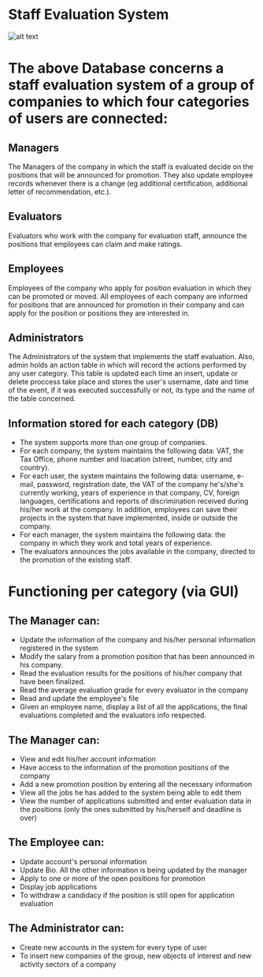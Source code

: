 # Staff Evaluation System

![alt text](https://github.com/gkontogiannhs/StaffEvaluation/blob/main/ERDiagramm.png)

# The above Database concerns a staff evaluation system of a group of companies to which four categories of users are connected:
## Managers
The Managers of the company in which the staff is evaluated decide on the positions that will be announced for promotion. They also update employee records whenever there is a change (eg additional certification, additional letter of recommendation, etc.).
## Evaluators
Evaluators who work with the company for evaluation staff, announce the positions that employees can claim and make ratings.
## Employees
Employees of the company who apply for position evaluation in which they can be promoted or moved. All employees of each company are informed for positions that are announced for promotion in their company and can apply for the position or positions they are interested in.
## Administrators
The Administrators of the system that implements the staff evaluation. Also, admin holds an action table in which will record the actions performed by any user category. This table is updated each time an insert, update or delete proccess take place and stores the user's username, date and time of the event, if it was executed successfully or not, its type and the name of the table concerned.


## Information stored for each category (DB)
- The system supports more than one group of companies.
- For each company, the system maintains the following data: VAT, the Tax Office, phone number and loacation (street, number, city and country).
- For each user, the system maintains the following data: username, e-mail, password, registration date, the VAT of the company he's/she's currently working, years of experience in that company, CV, foreign languages, certifications and reports of discrimination received during his/her work at the company. In addition, employees can save their projects in the system that have implemented, inside or outside the company. 
- For each manager, the system maintains the following data: the company in which they work and total years of experience.
- The evaluators announces the jobs available in the company, directed to the promotion of the existing staff.


# Functioning per category (via GUI)
## The Manager can:
- Update the information of the company and his/her personal information registered in the system
- Modify the salary from a promotion position that has been announced in his company.
- Read the evaluation results for the positions of his/her company that have been finalized.
- Read the average evaluation grade for every evaluator in the company
- Read and update the employee's file
- Given an employee name, display a list of all the applications, the final evaluations completed and the evaluators info respected.

## The Manager can:
- View and edit his/her account information
- Have access to the information of the promotion positions of the company
- Add a new promotion position by entering all the necessary information
- View all the jobs he has added to the system being able to edit them
- View the number of applications submitted and enter evaluation data in the positions (only the ones submitted by his/herself and deadline is over)

## The Employee can:
- Update account's personal information
- Update Bio. All the other information is being updated by the manager
- Apply to one or more of the open positions for promotion
- Display job applications
- To withdraw a candidacy if the position is still open for application evaluation

## The Administrator can:
- Create new accounts in the system for every type of user
- To insert new companies of the group, new objects of interest and new activity sectors of a company

